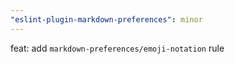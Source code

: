 ```yaml
---
"eslint-plugin-markdown-preferences": minor
---
```


feat: add `markdown-preferences/emoji-notation` rule
